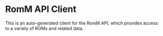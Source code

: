 # RomM API Client

This is an auto-generated client for the RomM API, which provides access to a variety of ROMs and related data.